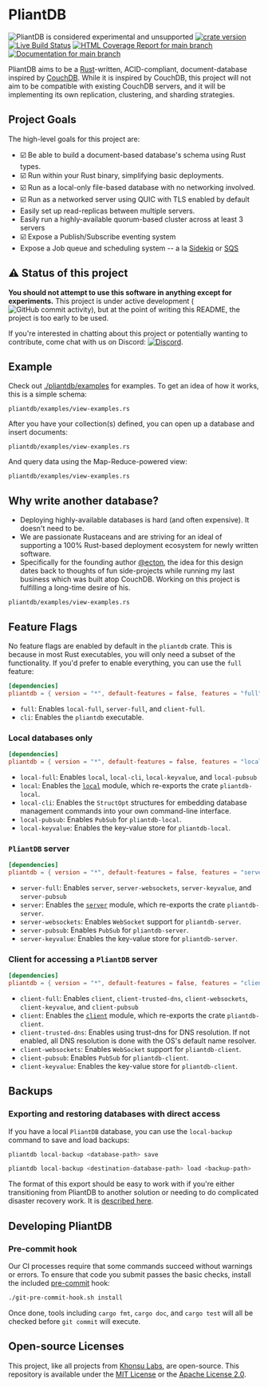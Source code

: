 # PliantDB

![PliantDB is considered experimental and unsupported](https://img.shields.io/badge/status-experimental-blueviolet)
[![crate version](https://img.shields.io/crates/v/pliantdb.svg)](https://crates.io/crates/pliantdb)
[![Live Build Status](https://img.shields.io/github/workflow/status/khonsulabs/pliantdb/Tests/main)](https://github.com/khonsulabs/pliantdb/actions?query=workflow:Tests)
[![HTML Coverage Report for `main` branch](https://khonsulabs.github.io/pliantdb/coverage/badge.svg)](https://khonsulabs.github.io/pliantdb/coverage/)
[![Documentation for `main` branch](https://img.shields.io/badge/docs-main-informational)](https://khonsulabs.github.io/pliantdb/main/pliantdb/)

PliantDB aims to be a [Rust](https://rust-lang.org)-written, ACID-compliant, document-database inspired by [CouchDB](https://couchdb.apache.org/). While it is inspired by CouchDB, this project will not aim to be compatible with existing CouchDB servers, and it will be implementing its own replication, clustering, and sharding strategies.

## Project Goals

The high-level goals for this project are:

- ☑️ Be able to build a document-based database's schema using Rust types.
- ☑️ Run within your Rust binary, simplifying basic deployments.
- ☑️ Run as a local-only file-based database with no networking involved.
- ☑️ Run as a networked server using QUIC with TLS enabled by default
- Easily set up read-replicas between multiple servers.
- Easily run a highly-available quorum-based cluster across at least 3 servers
- ☑️ Expose a Publish/Subscribe eventing system
- Expose a Job queue and scheduling system -- a la [Sidekiq](https://sidekiq.org/) or [SQS](https://aws.amazon.com/sqs/)

## ⚠️ Status of this project

**You should not attempt to use this software in anything except for experiments.** This project is under active development (![GitHub commit activity](https://img.shields.io/github/commit-activity/m/khonsulabs/pliantdb)), but at the point of writing this README, the project is too early to be used.

If you're interested in chatting about this project or potentially wanting to contribute, come chat with us on Discord: [![Discord](https://img.shields.io/discord/578968877866811403)](https://discord.khonsulabs.com/).

## Example

Check out [./pliantdb/examples](./pliantdb/examples) for examples. To get an idea of how it works, this is a simple schema:

```rust: source @ snippet-a
pliantdb/examples/view-examples.rs
```

After you have your collection(s) defined, you can open up a database and insert documents:

```rust: source @ snippet-b
pliantdb/examples/view-examples.rs
```

And query data using the Map-Reduce-powered view:

```rust: source @ snippet-c
pliantdb/examples/view-examples.rs
```

## Why write another database?

- Deploying highly-available databases is hard (and often expensive). It doesn't need to be.
- We are passionate Rustaceans and are striving for an ideal of supporting a 100% Rust-based deployment ecosystem for newly written software.
- Specifically for the founding author [@ecton](https://github.com/ecton), the idea for this design dates back to thoughts of fun side-projects while running my last business which was built atop CouchDB. Working on this project is fulfilling a long-time desire of his.

```rust: source @ snippet-c
pliantdb/examples/view-examples.rs
```

## Feature Flags

No feature flags are enabled by default in the `pliantdb` crate. This is
because in most Rust executables, you will only need a subset of the
functionality. If you'd prefer to enable everything, you can use the `full`
feature:

```toml
[dependencies]
pliantdb = { version = "*", default-features = false, features = "full" }
```

- `full`: Enables `local-full`, `server-full`, and `client-full`.
- `cli`: Enables the `pliantdb` executable.

### Local databases only

```toml
[dependencies]
pliantdb = { version = "*", default-features = false, features = "local-full" }
```

- `local-full`: Enables `local`, `local-cli`, `local-keyvalue`, and
  `local-pubsub`
- `local`: Enables the [`local`](https://pliantdb.dev/main/pliantdb/local/) module, which re-exports the crate
  `pliantdb-local`.
- `local-cli`: Enables the `StructOpt` structures for embedding database
  management commands into your own command-line interface.
- `local-pubsub`: Enables `PubSub` for `pliantdb-local`.
- `local-keyvalue`: Enables the key-value store for `pliantdb-local`.

### `PliantDB` server

```toml
[dependencies]
pliantdb = { version = "*", default-features = false, features = "server-full" }
```

- `server-full`: Enables `server`, `server-websockets`, `server-keyvalue`,
  and `server-pubsub`
- `server`: Enables the [`server`](https://pliantdb.dev/main/pliantdb/server/) module, which re-exports the crate
  `pliantdb-server`.
- `server-websockets`: Enables `WebSocket` support for `pliantdb-server`.
- `server-pubsub`: Enables `PubSub` for `pliantdb-server`.
- `server-keyvalue`: Enables the key-value store for `pliantdb-server`.

### Client for accessing a `PliantDB` server

```toml
[dependencies]
pliantdb = { version = "*", default-features = false, features = "client-full" }
```

- `client-full`: Enables `client`, `client-trusted-dns`,
  `client-websockets`, `client-keyvalue`, and `client-pubsub`
- `client`: Enables the [`client`](https://pliantdb.dev/main/pliantdb/client/) module, which re-exports the crate
  `pliantdb-client`.
- `client-trusted-dns`: Enables using trust-dns for DNS resolution. If not
  enabled, all DNS resolution is done with the OS's default name resolver.
- `client-websockets`: Enables `WebSocket` support for `pliantdb-client`.
- `client-pubsub`: Enables `PubSub` for `pliantdb-client`.
- `client-keyvalue`: Enables the key-value store for `pliantdb-client`.

## Backups

### Exporting and restoring databases with direct access

If you have a local `PliantDB` database, you can use the `local-backup` command to save and load backups:

```sh
pliantdb local-backup <database-path> save
```

```sh
pliantdb local-backup <destination-database-path> load <backup-path>
```

The format of this export should be easy to work with if you're either transitioning from PliantDB to another solution or needing to do complicated disaster recovery work. It is [described here](https://khonsulabs.github.io/pliantdb/main/pliantdb/local/backup/enum.Command.html#variant.Save).

## Developing PliantDB

### Pre-commit hook

Our CI processes require that some commands succeed without warnings or errors. To ensure that code you submit passes the basic checks, install the included [pre-commit](./git-pre-commit-hook.sh) hook:

```bash
./git-pre-commit-hook.sh install
```

Once done, tools including `cargo fmt`, `cargo doc`, and `cargo test` will all be checked before `git commit` will execute.

## Open-source Licenses

This project, like all projects from [Khonsu Labs](https://khonsulabs.com/), are open-source. This repository is available under the [MIT License](./LICENSE-MIT) or the [Apache License 2.0](./LICENSE-APACHE).
